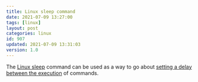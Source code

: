 ```yaml
---
title: Linux sleep command
date: 2021-07-09 13:27:00
tags: [linux]
layout: post
categories: linux
id: 907
updated: 2021-07-09 13:31:03
version: 1.0
---
```


The [Linux sleep](https://linux.die.net/man/3/sleep) command can be used as a way to go about [setting a delay between the execution](https://linuxhint.com/sleep_command_linux/) of commands.

<!-- more -->
